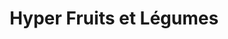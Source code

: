 ---
title: "Hyper Fruits et Légumes"
url: /ozoir-la-ferriere/hyper-fruits-et-legumes/
shop: légumes
---
